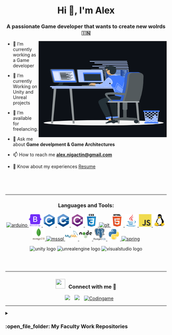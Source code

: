 <h1 align="center">Hi 👋, I'm Alex</a></h1>
<h3 align="center">A passionate Game developer that wants to create new wolrds &#127470;&#127475</h3>

<a target="_blank" align="center">
  <img align="right" top="500" height="300" width="400" alt="GIF" src="https://raw.githubusercontent.com/SubhadeepZilong/SubhadeepZilong/main/icons/animation_500_kxa883sd.gif">
</a>

- 🔭 I’m currently working as a Game developer

- 🌱 I’m currently Working on Unity and Unreal projects

- 🤝 I’m available for freelancing.

- 💬 Ask me about **Game develpment & Game Architectures**

- 📫 How to reach me **alex.nigactin@gmail.com**

- 📄 Know about my experiences <a href="https://www.linkedin.com/in/alexniga/overlay/1635532775627/single-media-viewer?type=DOCUMENT&profileId=ACoAACl1pSoBf8DmVCwYvR_ly9WgId5GFkd91_U&lipi=urn%3Ali%3Apage%3Ad_flagship3_profile_view_base%3BQGZDl1yRT5iO9euRw2it6g%3D%3D" target="blank">Resume</a>
<br/>
<br/>
<br/><!-- LANGUAGES AND TOOLS -->
<hr>
<h3 align="center">Languages and Tools:</h3>
<p align="center"> 
  <a href="https://www.arduino.cc/" target="_blank"> <img src="https://cdn.worldvectorlogo.com/logos/arduino-1.svg" alt="arduino" width="40" height="40"/> </a> 
  <a href="https://getbootstrap.com" target="_blank"> <img src="https://raw.githubusercontent.com/devicons/devicon/master/icons/bootstrap/bootstrap-plain-wordmark.svg" alt="bootstrap" width="40" height="40"/> </a>
  <a href="https://www.cprogramming.com/" target="_blank"> <img src="https://raw.githubusercontent.com/devicons/devicon/master/icons/c/c-original.svg" alt="c" width="40" height="40"/> </a>
  <a href="https://www.w3schools.com/cpp/" target="_blank"> <img src="https://raw.githubusercontent.com/devicons/devicon/master/icons/cplusplus/cplusplus-original.svg" alt="cplusplus" width="40" height="40"/> </a>
  <a href="https://www.w3schools.com/cs/" target="_blank"> <img src="https://raw.githubusercontent.com/devicons/devicon/master/icons/csharp/csharp-original.svg" alt="csharp" width="40" height="40"/> </a> <a href="https://www.w3schools.com/css/" target="_blank"> <img src="https://raw.githubusercontent.com/devicons/devicon/master/icons/css3/css3-original-wordmark.svg" alt="css3" width="40" height="40"/> </a>
  <a href="https://git-scm.com/" target="_blank"> <img src="https://www.vectorlogo.zone/logos/git-scm/git-scm-icon.svg" alt="git" width="40" height="40"/> </a> 
  <a href="https://www.w3.org/html/" target="_blank"> <img src="https://raw.githubusercontent.com/devicons/devicon/master/icons/html5/html5-original-wordmark.svg" alt="html5" width="40" height="40"/> </a>
  <a href="https://www.java.com" target="_blank"> <img src="https://raw.githubusercontent.com/devicons/devicon/master/icons/java/java-original.svg" alt="java" width="40" height="40"/> </a>
  <a href="https://developer.mozilla.org/en-US/docs/Web/JavaScript" target="_blank"> <img src="https://raw.githubusercontent.com/devicons/devicon/master/icons/javascript/javascript-original.svg" alt="javascript" width="40" height="40"/> </a>
  <a href="https://www.linux.org/" target="_blank"> <img src="https://raw.githubusercontent.com/devicons/devicon/master/icons/linux/linux-original.svg" alt="linux" width="40" height="40"/> </a>
  <a href="https://www.mongodb.com/" target="_blank"> <img src="https://raw.githubusercontent.com/devicons/devicon/master/icons/mongodb/mongodb-original-wordmark.svg" alt="mongodb" width="40" height="40"/> </a>
  <a href="https://www.microsoft.com/en-us/sql-server" target="_blank"> <img src="https://www.svgrepo.com/show/303229/microsoft-sql-server-logo.svg" alt="mssql" width="40" height="40"/> </a> <a href="https://www.mysql.com/" target="_blank"> <img src="https://raw.githubusercontent.com/devicons/devicon/master/icons/mysql/mysql-original-wordmark.svg" alt="mysql" width="40" height="40"/> </a> 
    <a href="https://nodejs.org" target="_blank"> <img src="https://raw.githubusercontent.com/devicons/devicon/master/icons/nodejs/nodejs-original-wordmark.svg" alt="nodejs" width="40" height="40"/> </a> 
    <a href="https://www.postgresql.org" target="_blank"> <img src="https://raw.githubusercontent.com/devicons/devicon/master/icons/postgresql/postgresql-original-wordmark.svg" alt="postgresql" width="40" height="40"/> </a> 
    <a href="https://www.python.org" target="_blank"> <img src="https://raw.githubusercontent.com/devicons/devicon/master/icons/python/python-original.svg" alt="python" width="40" height="40"/> </a> 
    <a href="https://spring.io/" target="_blank"> <img src="https://www.vectorlogo.zone/logos/springio/springio-icon.svg" alt="spring" width="40" height="40"/> </a> 
</p>
<p align="center"> 
  <img src="https://cdn.jsdelivr.net/gh/devicons/devicon/icons/unity/unity-original.svg" height="50" alt="unity logo"  />
  <img src="https://cdn.jsdelivr.net/gh/devicons/devicon/icons/unrealengine/unrealengine-original.svg" height="50" alt="unrealengine logo"  />
  <img src="https://cdn.jsdelivr.net/gh/devicons/devicon/icons/visualstudio/visualstudio-original.svg" height="50" alt="visualstudio logo"  />
</p> 

<br/>
<br/>
<hr>
<h3 align="center" > <img src="https://media.giphy.com/media/iY8CRBdQXODJSCERIr/giphy.gif" width="30" height="30" style="margin-right: 10px;">Connect with me 🤝 </h3>

<p align="center">

 <div align="center"  class="icons-social" style="margin-left: 10px;">
        <a style="margin-left: 10px;"  target="_blank" href="https://www.linkedin.com/in/alexniga/">
			<img src="https://img.icons8.com/doodle/40/000000/linkedin--v2.png"></a>
        <a style="margin-left: 10px;" target="_blank" href="https://github.com/alexniga">
		<img src="https://img.icons8.com/doodle/40/000000/github--v1.png"></a>
   <a style="margin-left: 10px;" target="_blank" href="https://www.codingame.com/profile/73fafbf2356a04e7fadea53ca26ec6147960254">
		<img src="https://i.ibb.co/1MRppTC/codingame-1.png" alt="Codingame" width="100" height="50"></a>
      </div>
</p>
<hr>
<details><summary><h3> :open_file_folder: My Faculty Work Repositories </h3></summary>

----
	
<div>
  <p align="center">
	<a href="https://github.com/alexniga/ProiectJavaSpring">
      		<img src="https://github-readme-stats.vercel.app/api/pin/?username=alexniga&repo=ProiectJavaSpring&theme=tokyonight" alt="ProiectJavaSpring" />
  </a>
  <a href="https://github.com/alexniga/IntroductionToRobotics">
      		<img src="https://github-readme-stats.vercel.app/api/pin/?username=alexniga&repo=IntroductionToRobotics&theme=tokyonight" alt="IntroductionToRobotics" />
  </a>
  <a href="https://github.com/alexniga/DungenSlayer">
      		<img src="https://github-readme-stats.vercel.app/api/pin/?username=alexniga&repo=DungenSlayer&theme=tokyonight" alt="DungenSlayer" />
  </a>
  </p>
</div>
</details>

</br></br>
